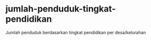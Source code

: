 # jumlah-penduduk-tingkat-pendidikan
Jumlah penduduk berdasarkan tingkat pendidikan per desa/kelurahan
